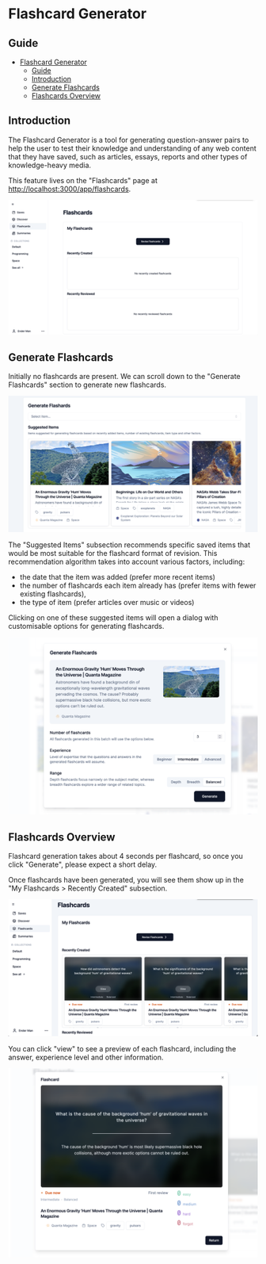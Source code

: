 # Flashcard Generator

## Guide

- [Flashcard Generator](#flashcard-generator)
  - [Guide](#guide)
  - [Introduction](#introduction)
  - [Generate Flashcards](#generate-flashcards)
  - [Flashcards Overview](#flashcards-overview)

## Introduction

The Flashcard Generator is a tool for generating question-answer pairs to help the user to test their knowledge and understanding of any web content that they have saved, such as articles, essays, reports and other types of knowledge-heavy media.

This feature lives on the "Flashcards" page at [http://localhost:3000/app/flashcards](http://localhost:3000/app/flashcards).

![Flashcards Page](../assets/flashcards-page.png)

## Generate Flashcards

Initially no flashcards are present. We can scroll down to the "Generate Flashcards" section to generate new flashcards.

![Generate Flashcards](../assets/generate-flashcards.png)

The "Suggested Items" subsection recommends specific saved items that would be most suitable for the flashcard format of revision. This recommendation algorithm takes into account various factors, including:

- the date that the item was added (prefer more recent items)
- the number of flashcards each item already has (prefer items with fewer existing flashcards),
- the type of item (prefer articles over music or videos)

Clicking on one of these suggested items will open a dialog with customisable options for generating flashcards.

![Flashcard Generation Dialog](../assets/flashcard-generation-dialog.png)

## Flashcards Overview

Flashcard generation takes about 4 seconds per flashcard, so once you click "Generate", please expect a short delay.

Once flashcards have been generated, you will see them show up in the "My Flashcards > Recently Created" subsection.

![Recently Generated Flashcards](../assets/flashcards-recently-created.png)

You can click "view" to see a preview of each flashcard, including the answer, experience level and other information.

![Flashcard Preview Cards](../assets/flashcard-preview-card.png)
